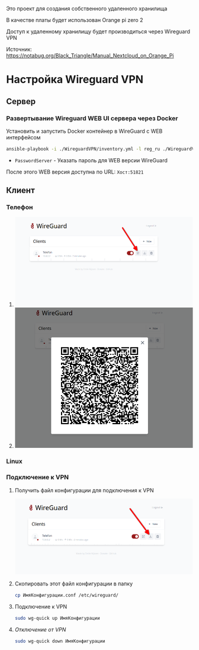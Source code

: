 Это проект для создания собственного удаленного хранилища

В качестве платы будет использован Orange pi zero 2

Доступ к удаленному хранилищу будет производиться через Wireguard VPN

Источник: https://notabug.org/Black_Triangle/Manual_Nextcloud_on_Orange_Pi

# Настройка Wireguard VPN

## Сервер

### Развертывание Wireguard WEB UI сервера через Docker

Установить и запустить Docker контейнер в WireGuard с WEB интерфейсом

```bash
ansible-playbook -i ./WireguardVPN/inventory.yml -l reg_ru ./WireguardVPN/ansibel/install_docker_server.yml -e PasswordServer=990990
```

-   `PasswordServer` - Указать пароль для WEB версии WireGuard

После этого WEB версия доступна по URL: `Хост:51821`

## Клиент

### Телефон

1. ![](./img/Screenshot_20230528_000435.png)
2. ![](./img/Screenshot_20230528_000528.png)

### Linux

### Подключение к VPN

1. Получить файл конфигурации для подключения к VPN

    ![](./img/Screenshot_20230527_235935.png)

2. Скопировать этот файл конфигурации в папку

    ```bash
    cp ИмяКонфигурации.conf /etc/wireguard/
    ```

3. Подключение к VPN

    ```bash
    sudo wg-quick up ИмяКонфигурации
    ```

4. _Отключение от VPN_

    ```bash
    sudo wg-quick down ИмяКонфигурации
    ```
